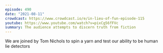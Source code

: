 ```yaml
---
episode: 490
date: "2021-08-11"
crowdcast: https://www.crowdcast.io/e/in-lieu-of-fun-episode-115
youtube: https://www.youtube.com/watch?v=pixCg56fFVc
summary: The audience attempts to discern truth from fiction
---
```

We are joined by Tom Nichols to spin a yarn and test our ability to be human lie detectors
